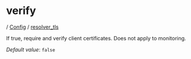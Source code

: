 # verify

/ [Config](../../README.md) / [resolver_tls](../README.md) 

If true, require and verify client certificates. Does not apply to monitoring.

*Default value*: `false`
